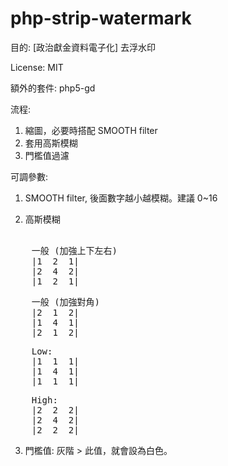 php-strip-watermark
===================

目的: [政治獻金資料電子化] 去浮水印

License: MIT 

額外的套件: php5-gd

流程:
  1. 縮圖，必要時搭配 SMOOTH filter
  2. 套用高斯模糊
  3. 門檻值過濾
  
可調參數:
  1. SMOOTH filter, 後面數字越小越模糊。建議 0~16
  
  2. 高斯模糊

<pre>  
    一般 (加強上下左右)
    |1  2  1|
    |2  4  2|
    |1  2  1|
</pre>

<pre>
    一般 (加強對角)
    |2  1  2|
    |1  4  1|
    |2  1  2|
</pre>

<pre>
    Low: 
    |1  1  1|
    |1  4  1|
    |1  1  1|
</pre>
  
<pre>
    High:
    |2  2  2|
    |2  4  2|
    |2  2  2|
</pre>

  3. 門檻值: 灰階 > 此值，就會設為白色。
  
  
